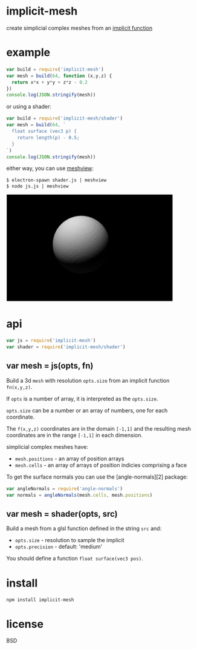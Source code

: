 # implicit-mesh

create simplicial complex meshes from an [implicit function][1]

[1]: http://iquilezles.org/www/articles/distfunctions/distfunctions.htm

# example

``` js
var build = require('implicit-mesh')
var mesh = build(64, function (x,y,z) {
  return x*x + y*y + z*z - 0.2
})
console.log(JSON.stringify(mesh))
```

or using a shader:

``` js
var build = require('implicit-mesh/shader')
var mesh = build(64, `
  float surface (vec3 p) {
    return length(p) - 0.5;
  }
`)
console.log(JSON.stringify(mesh))
```

either way, you can use [meshview][3]:

```
$ electron-spawn shader.js | meshview
$ node js.js | meshview
```

![sphere](images/sphere.jpg)

[3]: https://npmjs.com/package/meshview

# api

``` js
var js = require('implicit-mesh')
var shader = require('implicit-mesh/shader')
```

## var mesh = js(opts, fn)

Build a 3d `mesh` with resolution `opts.size` from an implicit function
`fn(x,y,z)`.

If `opts` is a number of array, it is interpreted as the `opts.size`.

`opts.size` can be a number or an array of numbers, one for each coordinate.

The `f(x,y,z)` coordinates are in the domain `[-1,1]` and the resulting mesh
coordinates are in the range `[-1,1]` in each dimension.

simplicial complex meshes have:

* `mesh.positions` - an array of position arrays
* `mesh.cells` - an array of arrays of position indicies comprising a face

To get the surface normals you can use the [angle-normals][2] package:

``` js
var angleNormals = require('angle-normals')
var normals = angleNormals(mesh.cells, mesh.positions)
```

## var mesh = shader(opts, src)

Build a mesh from a glsl function defined in the string `src` and:

* `opts.size` - resolution to sample the implicit
* `opts.precision` - default: 'medium'

You should define a function `float surface(vec3 pos)`.

# install

```
npm install implicit-mesh
```

# license

BSD
